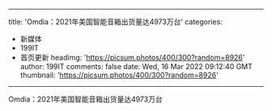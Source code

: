 
---
title: 'Omdia：2021年美国智能音箱出货量达4973万台'
categories: 
 - 新媒体
 - 199IT
 - 首页更新
headimg: 'https://picsum.photos/400/300?random=8926'
author: 199IT
comments: false
date: Wed, 16 Mar 2022 09:12:40 GMT
thumbnail: 'https://picsum.photos/400/300?random=8926'
---

<div>   
Omdia：2021年美国智能音箱出货量达4973万台  
</div>
            